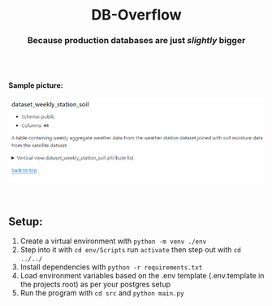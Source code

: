 <div align='center'>

# DB-Overflow
### Because production databases are just *slightly* bigger

</div>

<br>
<br>

#### Sample picture:

<div align='right'>

![](./output/sample.png)

</div>

<br>

## Setup:
1. Create a virtual environment with ```python -m venv ./env```
2. Step into it with ```cd env/Scripts``` run ```activate``` then step out with ```cd ../../```
3. Install dependencies with ```python -r requirements.txt```
4. Load environment variables based on the .env template (.env.template in the projects root) as per your postgres setup 
5. Run the program with ```cd src``` and ```python main.py```